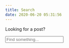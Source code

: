 ```yaml
---
title: Search
date: 2020-06-20 05:31:56
---
```


Looking for a post?

<div class="search-it" x-data="algoliaSearch()">
    <input type="search" x-model="query" x-on:keyup="search()" placeholder="Find something...">
    <ul>
        <template x-for="r in results" :key="results">
            <li><a x-bind:href="r.url" x-text="r.title"></a></li>
        </template>
    </ul>
</div>
